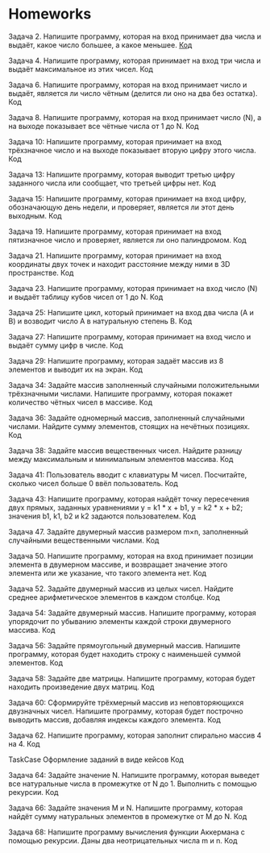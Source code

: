 # Homeworks
Задача 2. Напишите программу, которая на вход принимает два числа и выдаёт, какое число большее, а какое меньшее. [Код](Homework1/Task2/Program.cs)

Задача 4. Напишите программу, которая принимает на вход три числа и выдаёт максимальное из этих чисел.  Код

Задача 6. Напишите программу, которая на вход принимает число и выдаёт, является ли число чётным (делится ли оно на два без остатка).  Код

Задача 8. Напишите программу, которая на вход принимает число (N), а на выходе показывает все чётные числа от 1 до N.  Код

Задача 10: Напишите программу, которая принимает на вход трёхзначное число и на выходе показывает вторую цифру этого числа.  Код

Задача 13: Напишите программу, которая выводит третью цифру заданного числа или сообщает, что третьей цифры нет.  Код

Задача 15: Напишите программу, которая принимает на вход цифру, обозначающую день недели, и проверяет, является ли этот день выходным.  Код

Задача 19. Напишите программу, которая принимает на вход пятизначное число и проверяет, является ли оно палиндромом.  Код

Задача 21. Напишите программу, которая принимает на вход координаты двух точек и находит расстояние между ними в 3D пространстве.  Код

Задача 23. Напишите программу, которая принимает на вход число (N) и выдаёт таблицу кубов чисел от 1 до N.  Код

Задача 25: Напишите цикл, который принимает на вход два числа (A и B) и возводит число A в натуральную степень B.  Код

Задача 27: Напишите программу, которая принимает на вход число и выдаёт сумму цифр в числе.  Код

Задача 29: Напишите программу, которая задаёт массив из 8 элементов и выводит их на экран.  Код

Задача 34: Задайте массив заполненный случайными положительными трёхзначными числами. Напишите программу, которая покажет количество чётных чисел в массиве.  Код

Задача 36: Задайте одномерный массив, заполненный случайными числами. Найдите сумму элементов, стоящих на нечётных позициях.  Код

Задача 38: Задайте массив вещественных чисел. Найдите разницу между максимальным и минимальным элементов массива.  Код

Задача 41: Пользователь вводит с клавиатуры M чисел. Посчитайте, сколько чисел больше 0 ввёл пользователь.  Код

Задача 43: Напишите программу, которая найдёт точку пересечения двух прямых, заданных уравнениями y = k1 * x + b1, y = k2 * x + b2; значения b1, k1, b2 и k2 задаются пользователем.  Код

Задача 47. Задайте двумерный массив размером m×n, заполненный случайными вещественными числами.  Код

Задача 50. Напишите программу, которая на вход принимает позиции элемента в двумерном массиве, и возвращает значение этого элемента или же указание, что такого элемента нет.  Код

Задача 52. Задайте двумерный массив из целых чисел. Найдите среднее арифметическое элементов в каждом столбце.  Код

Задача 54: Задайте двумерный массив. Напишите программу, которая упорядочит по убыванию элементы каждой строки двумерного массива.  Код

Задача 56: Задайте прямоугольный двумерный массив. Напишите программу, которая будет находить строку с наименьшей суммой элементов.  Код

Задача 58: Задайте две матрицы. Напишите программу, которая будет находить произведение двух матриц.  Код

Задача 60: Сформируйте трёхмерный массив из неповторяющихся двузначных чисел. Напишите программу, которая будет построчно выводить массив, добавляя индексы каждого элемента.  Код

Задача 62. Напишите программу, которая заполнит спирально массив 4 на 4.  Код

TaskCase Оформление заданий в виде кейсов   Код

Задача 64: Задайте значение N. Напишите программу, которая выведет все натуральные числа в промежутке от N до 1. Выполнить с помощью рекурсии.  Код

Задача 66: Задайте значения M и N. Напишите программу, которая найдёт сумму натуральных элементов в промежутке от M до N.  Код

Задача 68: Напишите программу вычисления функции Аккермана с помощью рекурсии. Даны два неотрицательных числа m и n.   Код

